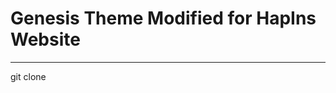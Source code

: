 # Genesis Theme Modified for HapIns Website
--------------------------------------------
git clone 
